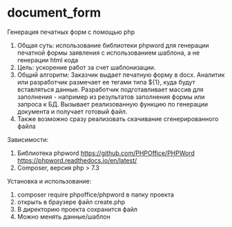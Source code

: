 # document_form
Генерация печатных форм с помощью php

1) Общая суть: использование библиотеки phpword для генерации печатной формы заявления с использованием шаблона, а не генерации html кода
2) Цель: ускорение работ за счет шаблонизации. 
3) Общий алгоритм: Заказчик выдает печатную форму в docx. Аналитик или разработчик размечает ее тегами типа ${1}, куда будут вставляться данные. Разработчик подготавливает массив для заполнения - например из результатов заполнения формы или запроса к БД. Вызывает реализованную функцию по генерации документа и получает готовый файл.
4) Также возможно сразу реализовать скачивание сгенерированного файла


Зависимости:
1) Библиотека phpword  https://github.com/PHPOffice/PHPWord https://phpword.readthedocs.io/en/latest/
2) Composer, версия php > 7.3


Установка и использование:
1)  composer require phpoffice/phpword в папку проекта
2)  открыть в браузере файл create.php
3)  В директорию проекта сохранится файл
4)  Можно менять данные/шаблон
